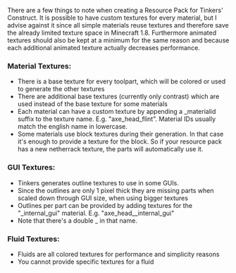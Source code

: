 There are a few things to note when creating a Resource Pack for Tinkers' Construct.
It is possible to have custom textures for every material, but I advise against it since all simple materials reuse textures and therefore save the already limited texture space in Minecraft 1.8.
Furthermore animated textures should also be kept at a minimum for the same reason and because each additional animated texture actually decreases performance.

### Material Textures:
* There is a base texture for every toolpart, which will be colored or used to generate the other textures
* There are additional base textures (currently only contrast) which are used instead of the base texture for some materials
* Each material can have a custom texture by appending a _materialid suffix to the texture name. E.g. "axe_head_flint". Material IDs usually match the english name in lowercase.
* Some materials use block textures during their generation. In that case it's enough to provide a texture for the block. So if your resource pack has a new netherrack texture, the parts will automatically use it.

### GUI Textures:
* Tinkers generates outline textures to use in some GUIs.
* Since the outlines are only 1 pixel thick they are missing parts when scaled down through GUI size, when using bigger textures
* Outlines per part can be provided by adding textures for the "_internal_gui" material. E.g. "axe_head__internal_gui"
* Note that there's a double _ in that name.

### Fluid Textures:
* Fluids are all colored textures for performance and simplicity reasons
* You cannot provide specific textures for a fluid